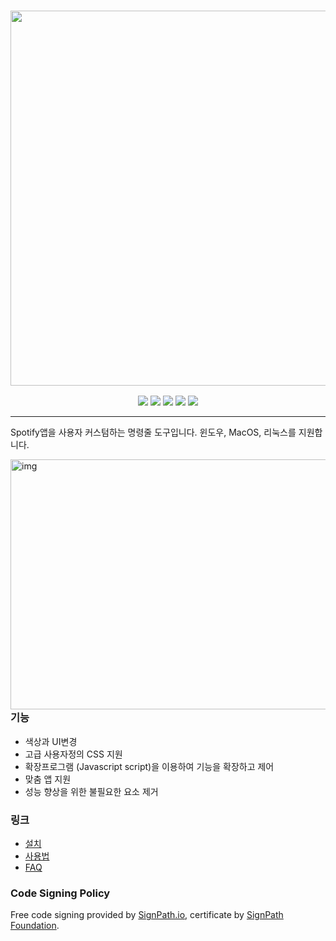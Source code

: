 <h3 align="center"><a href="https://spicetify.app/"><img src="https://i.imgur.com/iwcLITQ.png" width="600px"></a></h3>
<p align="center">
  <a href="https://goreportcard.com/report/github.com/spicetify/spicetify-cli"><img src="https://goreportcard.com/badge/github.com/spicetify/spicetify-cli"></a>
  <a href="https://github.com/Lseoksee/spicetify-cli-korean/releases/latest"><img src="https://img.shields.io/github/v/release/Lseoksee/spicetify-cli-korean.svg?colorB=97CA00%3Flabel%3Dversion&include_prereleases"></a>
  <a href="https://github.com/Lseoksee/spicetify-cli-korean/releases"><img src="https://img.shields.io/github/downloads/spicetify/spicetify-cli/total.svg?colorB=97CA00"></a>
  <a href="https://discord.gg/VnevqPp2Rr"><img src="https://img.shields.io/discord/842219447716151306?label=chat&logo=discord&logoColor=discord"></a>
  <a href="https://www.reddit.com/r/spicetify"><img src="https://img.shields.io/reddit/subreddit-subscribers/spicetify?logo=reddit"></a>
</p>

---

Spotify앱을 사용자 커스텀하는 명령줄 도구입니다.
윈도우, MacOS, 리눅스를 지원합니다.

<img src=".github/assets/logo.png" alt="img" align="right" width="560px" height="400px">

### 기능

- 색상과 UI변경
- 고급 사용자정의 CSS 지원
- 확장프로그램 (Javascript script)을 이용하여 기능을 확장하고 제어
- 맞춤 앱 지원
- 성능 향상을 위한 불필요한 요소 제거

### 링크

- [설치](https://spicetify.app/docs/getting-started)
- [사용법](https://spicetify.app/docs/getting-started#basic-usage)
- [FAQ](https://spicetify.app/docs/faq)

### Code Signing Policy

Free code signing provided by [SignPath.io](https://signpath.io), certificate by [SignPath Foundation](https://signpath.org/).
